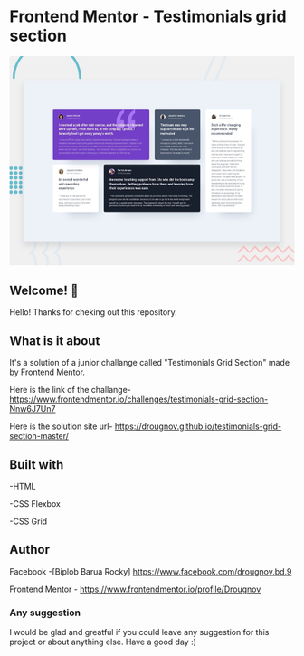 # Frontend Mentor - Testimonials grid section

![Design preview for the testimonials grid section coding challenge](./design/desktop-preview.jpg)

## Welcome! 👋

Hello! Thanks for cheking out this repository.

## What is it about

It's a solution of a junior challange called "Testimonials Grid Section" made by Frontend Mentor.

Here is the link of the challange-
https://www.frontendmentor.io/challenges/testimonials-grid-section-Nnw6J7Un7

Here is the solution site url-
https://drougnov.github.io/testimonials-grid-section-master/

## Built with

-HTML

-CSS Flexbox

-CSS Grid

## Author

Facebook -[Biplob Barua Rocky] https://www.facebook.com/drougnov.bd.9

Frontend Mentor - https://www.frontendmentor.io/profile/Drougnov

### Any suggestion

I would be glad and greatful if you could leave any suggestion for this project or about anything else. Have a good day :)

